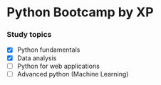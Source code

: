 # Python Bootcamp by XP

###  Study topics  

- [x]  Python fundamentals
- [x]  Data analysis
- [ ]  Python for web applications 
- [ ]  Advanced python (Machine Learning)
